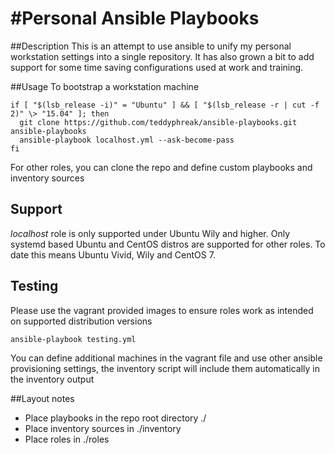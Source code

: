 #Personal Ansible Playbooks
===========================

##Description
This is an attempt to use ansible to unify my personal workstation settings into a single repository. It has also grown a bit to add support for some time saving configurations used at work and training.

##Usage
To bootstrap a workstation machine

```
if [ "$(lsb_release -i)" = "Ubuntu" ] && [ "$(lsb_release -r | cut -f 2)" \> "15.04" ]; then
  git clone https://github.com/teddyphreak/ansible-playbooks.git ansible-playbooks
  ansible-playbook localhost.yml --ask-become-pass
fi
```

For other roles, you can clone the repo and define custom playbooks and inventory sources

## Support
_localhost_ role is only supported under Ubuntu Wily and higher.
Only systemd based Ubuntu and CentOS distros are supported for other roles. To date this means Ubuntu Vivid, Wily and CentOS 7.

## Testing
Please use the vagrant provided images to ensure roles work as intended on supported distribution versions

```
ansible-playbook testing.yml 
```

You can define additional machines in the vagrant file and use other ansible provisioning settings, the inventory script will include them automatically in the inventory output

##Layout notes
* Place playbooks in the repo root directory ./
* Place inventory sources in ./inventory
* Place roles in ./roles

